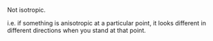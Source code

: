 Not isotropic.

i.e. if something is anisotropic at a particular point, it looks
different in different directions when you stand at that point.
